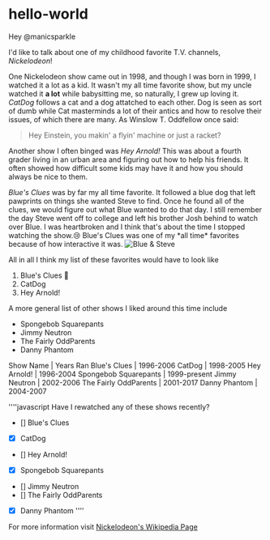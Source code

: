 # hello-world

Hey @manicsparkle

I'd like to talk about one of my childhood favorite T.V. channels, *Nickelodeon*!

One Nickelodeon show came out in 1998, and though I was born in 1999, I watched it a lot as a kid. It wasn't my all time favorite show, but my uncle watched it **a lot** while babysitting me, so naturally, I grew up loving it.
*CatDog* follows a cat and a dog attatched to each other. Dog is seen as sort of dumb while Cat masterminds a lot of their antics and how to resolve their issues, of which there are many. 
As Winslow T. Oddfellow once said:
>Hey Einstein, you makin' a flyin' machine or just a racket?

Another show I often binged was *Hey Arnold!* This was about a fourth grader living in an urban area and figuring out how to help his friends. It often showed how difficult some kids may have it and how you should always be nice to them.

*Blue's Clues* was by far my all time favorite. It followed a blue dog that left pawprints on things she wanted Steve to find. Once he found all of the clues, we would figure out what Blue wanted to do that day.
I still remember the day Steve went off to college and left his brother Josh behind to watch over Blue. I was heartbroken and I think that's about the time I stopped watching the show.:cry: Blue's Clues was one of my \*all time\* favorites because of how interactive it was.
![Blue & Steve](https://s1.r29static.com/bin/entry/d26/x,80/1649415/image.jpg) 

All in all I think my list of these favorites would have to look like
1. Blue's Clues :blue_heart:
2. CatDog
3. Hey Arnold!

A more general list of other shows I liked around this time include
* Spongebob Squarepants
* Jimmy Neutron
* The Fairly OddParents
* Danny Phantom

Show Name | Years Ran
Blue's Clues | 1996-2006
CatDog | 1998-2005
Hey Arnold! | 1996-2004
Spongebob Squarepants | 1999-present
Jimmy Neutron | 2002-2006
The Fairly OddParents | 2001-2017
Danny Phantom | 2004-2007

''''javascript
Have I rewatched any of these shows recently?
- [] Blue's Clues
- [x] CatDog
- [] Hey Arnold!
- [x] Spongebob Squarepants
- [] Jimmy Neutron
- [] The Fairly OddParents
- [x] Danny Phantom
''''

For more information visit [Nickelodeon's Wikipedia Page](https://en.wikipedia.org/wiki/List_of_programs_broadcast_by_Nickelodeon)
